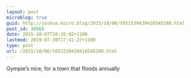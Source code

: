 ```yaml
---
layout: post
microblog: true
guid: http://joshua.micro.blog/2015/10/06/t651539439416545280.html
post_id: 36969
date: 2015-10-07T10:28:02+1100
lastmod: 2019-07-30T17:41:27+1100
type: post
url: /2015/10/06/t651539439416545280.html
---
```

Gympie’s nice, for a town that floods annually
